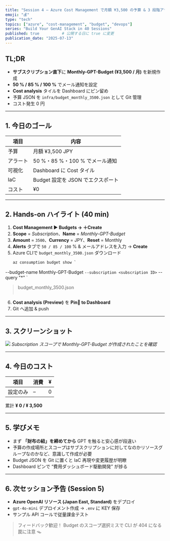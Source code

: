 ```yaml
---
title: "Session 4 — Azure Cost Management で月額 ¥3,500 の予算 & 3 段階アラートを設定"
emoji: "💰"
type: "tech"
topics: ["azure", "cost-management", "budget", "devops"]
series: "Build Your GenAI Stack in 40 Sessions"
published: true          # 公開する日に true に変更
publication_date: "2025-07-13"
---
```


## TL;DR
- **サブスクリプション直下**に **Monthly-GPT-Budget (¥3,500 / 月)** を新規作成  
- **50 % / 85 % / 100 %** でメール通知を設定  
- **Cost analysis** タイルを Dashboard にピン留め  
- 予算 JSON を `infra/budget_monthly_3500.json` として Git 管理  
- コスト発生 0 円

---

## 1. 今日のゴール
| 項目 | 内容 |
|------|------|
| 予算 | 月額 ¥3,500 JPY |
| アラート | 50 %・85 %・100 % でメール通知 |
| 可視化 | Dashboard に Cost タイル |
| IaC | Budget 設定を JSON でエクスポート |
| コスト | ¥0 |

---

## 2. Hands-on ハイライト (40 min)

1. **Cost Management ▶ Budgets → ＋Create**  
2. **Scope** = *Subscription*、**Name** = *Monthly-GPT-Budget*  
3. **Amount** = `3500`、**Currency** = JPY、**Reset** = Monthly  
4. **Alerts** タブで `50 / 85 / 100` % & メールアドレスを入力 → **Create**  
5. Azure CLIで `budget_monthly_3500.json` ダウンロード
   ```powershell
   az consumption budget show `
  --budget-name Monthly-GPT-Budget `
  --subscription <subscription ID> `
  --query "*" `
  > budget_monthly_3500.json
> ```
6. **Cost analysis (Preview)** を **Pin📌 to Dashboard**  
7. Git へ追加 & push  
   
---

## 3. スクリーンショット

![](/images/session4-budget-list.png)
*Subscription スコープで Monthly-GPT-Budget が作成されたことを確認*

---

## 4. 今日のコスト

| 項目   | 消費 | ¥ |
| ---- | -- | - |
| 設定のみ | –  | 0 |

累計 **¥ 0 / ¥ 3,500**

---

## 5. 学びメモ

* まず **「財布の紐」を締めてから** GPT を触ると安心感が段違い
* 予算の作成場所とスコープはサブスクリプションに対してなのかリソースグループなのかなど、意識して作成が必要
* Budget JSON を Git に置くと IaC 再現や変更履歴が明瞭
* Dashboard ピンで “費用ダッシュボード駆動開発” が捗る

---

## 6. 次セッション予告 (Session 5)

* **Azure OpenAI リソース (Japan East, Standard)** をデプロイ
* `gpt-4o-mini` デプロイメント作成 → `.env` に KEY 保存
* サンプル API コールで従量課金テスト

> フィードバック歓迎！ Budget のスコープ選択ミスで CLI が 404 になる罠に注意 🪤
